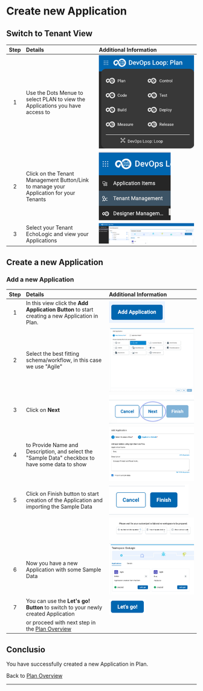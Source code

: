 # Create new Application

## Switch to Tenant View

| Step | Details                                                                                | Additional Information              |
|:----:|:---------------------------------------------------------------------------------------|:------------------------------------|
|  1   | Use the Dots Menue to select PLAN to view the Applications you have access to          | ![Dots Menue][DotsMenue]            |
|  2   | Click on the Tenant Management Button/Link to manage your Application for your Tenants | ![Tenant Management][TenantMngmnt]  |
|  3   | Select your Tenant EchoLogic and view your Applications                                | ![Tenantlist with Apps][TenantList] |

## Create a new Application

### Add a new Application

| Step | Details                                                                                          | Additional Information                          |
|:----:|:-------------------------------------------------------------------------------------------------|:------------------------------------------------|
|  1   | In this view click the **Add Application Button** to start creating a new Application in Plan.   | ![Add App Button][AddAppButton]                 |
|  2   | Select the best fitting schema/workflow, in this case we use "Agile"                             | ![New App dialog][DialogNewApp]                 |
|  3   | Click on **Next**                                                                                | ![New App Next][NextButton]                     |
|  4   | to Provide Name and Description, and select the "Sample Data" checkbox to have some data to show | ![New App dialog][NewAppDetails]                |
|  5   | Click on Finish button to start creation of the Application and importing the Sample Data        | ![New App finish][FinishButton]                 |
|      |                                                                                                  | ![New App creation process][AppCreationProcess] |
|  6   | Now you have a new Application with some Sample Data                                             | ![App List finished][Application List]          |
|  7   | You can use the **Let's go! Button** to switch to your newly created Application                 | ![Lets go button][LetsGoButton]                 |
|      | or proceed with next step in the [Plan Overview](../index.md#how-to-create-a-new-application)    |                                                 |

## Conclusio

You have successfully created a new Application in Plan.

Back to [Plan Overview](../index.md#how-to-create-a-new-application)

---

[AddAppButton]: media/PLAN_Tenant_AddAppButton.png
[DialogNewApp]: media/PLAN_Tenant_CreateNewApp.png
[NextButton]: media/PLAN_Tenant_NewAppNext.png
[NewAppDetails]: media/PLAN_Tenant_NewAppDialog.png
[FinishButton]: media/PLAN_Tenant_NewApp_Finish.png
[AppCreationProcess]: media/PLAN_Tenant_NewApp_creation.png
[Application List]: media/PLAN_Tenant_AppListFinal.png
[LetsGoButton]: media/PLAN_LetsGoButton.png
[DotsMenue]: media/PLAN_Tenant_HowToSwitch1.png
[TenantMngmnt]: media/PLAN_Tenant_HowToSwitch2.png
[TenantList]: media/PLAN_Tenant_list.png